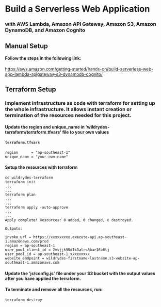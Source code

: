 # Build a Serverless Web Application
### with AWS Lambda, Amazon API Gateway, Amazon S3, Amazon DynamoDB, and Amazon Cognito

## Manual Setup

#### Follow the steps in the following link:

https://aws.amazon.com/getting-started/hands-on/build-serverless-web-app-lambda-apigateway-s3-dynamodb-cognito/

## Terraform Setup
### Implement infrastructure as code with terraform for setting up the whole infrastructure. It allows instant creation or termination of the resources needed for this project.

#### Update the region and unique_name in 'wildrydes-terraform/terraform.tfvars' file to your own values

#### **`terraform.tfvars`**
```
region      = "ap-southeast-1"
unique_name = "your-own-name"
```

#### Setup the resources with terraform

```
cd wildrydes-terraform
terraform init
...
...
terraform plan
...
...
terraform apply -auto-approve
...
...
Apply complete! Resources: 0 added, 0 changed, 0 destroyed.

Outputs:

invoke_url = https://xxxxxxxxx.execute-api.ap-southeast-1.amazonaws.com/prod
region = ap-southeast-1
user_pool_client_id = 2mvjjk90d1k3alrs5bae16b6tj
user_pool_id = ap-southeast-1_xxxxxxxxx
website_endpoint = wildrydes-firstname-lastname.s3-website-ap-southeast-1.amazonaws.com
```

#### Update the 'js/config.js' file under your S3 bucket with the output values after you have applied the terraform.


#### To terminate and remove all the resources, run:

```
terraform destroy
```